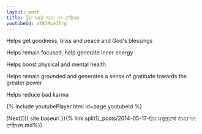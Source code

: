 ```yaml
---
layout: post
title: ਓਮ ਪਰਚੇ ਨਮਹ ੧੧ ਟਾਇਮਸ
youtubeId: aT87MLe3Trg
---
```

 
 
Helps get goodness, bliss and peace and God's blessings
 
Helps remain focused, help generate inner energy 
 
Helps boost physical and mental health 
 
Helps remain grounded and generates a sense of gratitude towards the greater power 
 
Helps reduce bad karma
 
 
 
 


{% include youtubePlayer.html id=page.youtubeId %}
 
[Next]({{ site.baseurl }}{% link  split1/_posts/2014-05-17-ਓਮ ਮਰੁੜ੍ਹਾਵੇ ਨਮਹ ੧੧ ਟਾਇਮਸ.md%})
 
